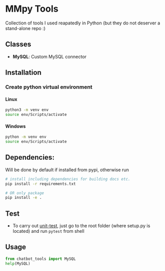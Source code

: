 # MMpy Tools

Collection of tools I used reapatedly in Python (but they do not deserver a stand-alone repo :)

## Classes

* **MySQL**: Custom MySQL connector

## Installation

### Create python virtual environment

#### Linux
```bash
python3 -m venv env
source env/Scripts/activate
```

#### Windows
```bash
python -m venv env
source env/Scripts/activate
```


## Dependencies:

Will be done by default if installed from pypi, otherwise run

```bash
# install including dependencies for building docs etc.
pip install -r requirements.txt

# OR only package
pip install -e .
```


## Test

* To carry out [unit-test](https://docs.pytest.org/en/latest/), just go to the root folder (where setup.py is located) and run `pytest` from shell

## Usage

```python
from chatbot_tools import MySQL
help(MySQL)
```
